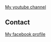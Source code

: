 [My youtube channel](https://www.youtube.com/channel/UCuEPriWzAswXrrMrwvthT5A/videos)

## Contact

[My facebook profile](https://www.facebook.com/zaurhlee)
